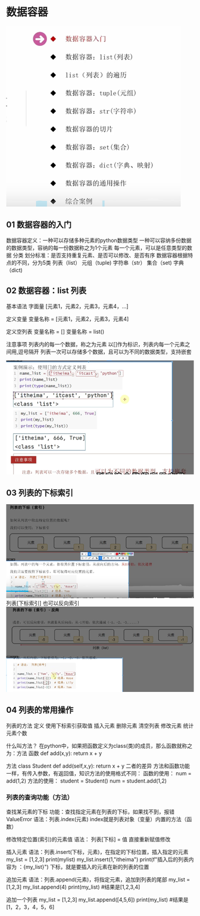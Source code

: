 # 数据容器
![img.png](img.png)

## 01 数据容器的入门

数据容器定义：一种可以存储多种元素的python数据类型
一种可以容纳多份数据的数据类型，容纳的每一份数据称之为1个元素
每一个元素，可以是任意类型的数据
分类
划分标准：是否支持重复元素、是否可以修改、是否有序
数据容器根据特点的不同，分为5类
列表（list） 元组（tuple) 字符串（str） 集合（set) 字典（dict)

## 02 数据容器：list 列表
基本语法
 字面量
[元素1，元素2，元素3，元素4，...]

定义变量
变量名称 = [元素1，元素2，元素3，元素4]

定义空列表
变量名称 = []
变量名称 = list()

注意事项
列表内的每一个数据，称之为元素
以[]作为标识，列表内每一个元素之间用,逗号隔开
列表一次可以存储多个数据，且可以为不同的数据类型，支持嵌套

![img_1.png](img_1.png)

## 03 列表的下标索引
![img_2.png](img_2.png)
列表[下标索引]
也可以反向索引
![img_3.png](img_3.png)

## 04 列表的常用操作

列表的方法
 定义
 使用下标索引获取值
 插入元素
 删除元素
 清空列表
 修改元素
 统计元素个数

什么叫方法？
在python中，如果把函数定义为class(类)的成员，那么函数就称之为：方法
函数
def add(x,y):
 return x + y

方法
class Student
    def add(self,x,y):
      return x + y
二者的差异
方法和函数功能一样，有传入参数，有返回值，知识方法的使用格式不同：
函数的使用： num = add(1,2)
方法的使用： student = Student()
           num = student.add(1,2)

### 列表的查询功能（方法）
查找某元素的下标
 功能：查找指定元素在列表的下标，如果找不到，报错ValueError
 语法：列表.index(元素)
 index就是列表对象（变量）内置的方法（函数）

修改特定位置(索引)的元素值
语法： 列表[下标] = 值
直接重新赋值修改

插入元素
语法：列表.insert(下标，元素)，在指定的下标位置，插入指定的元素
my_list = [1,2,3]
print(mylist)
my_list.insert(1,"itheima")
print(f"插入后的列表内容为 ：{my_list}")
下标，就是要插入的元素在新的列表的位置

追加元素
语法：列表.append(元素)，将指定元素，追加到列表的尾部
my_list = [1,2,3]
my_list.append(4)
print(my_list) #结果是[1,2,3,4]

追加一个列表
my_list = [1,2,3]
my_list.append([4,5,6])
print(my_list) #结果是[1，2，3，4，5，6]

